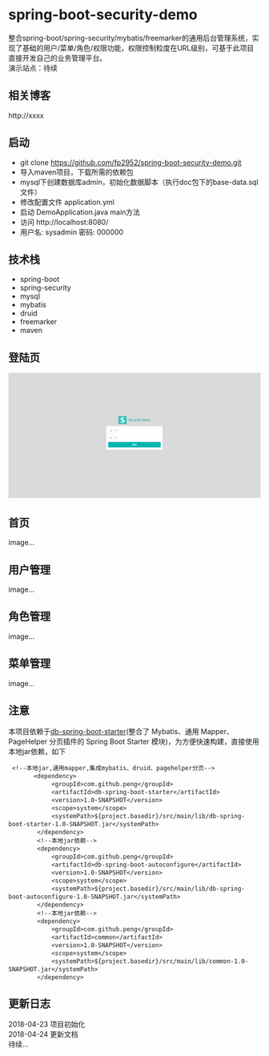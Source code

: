 # spring-boot-security-demo
整合spring-boot/spring-security/mybatis/freemarker的通用后台管理系统，实现了基础的用户/菜单/角色/权限功能，权限控制粒度在URL级别，可基于此项目直接开发自己的业务管理平台。  
演示站点：待续

## 相关博客
http://xxxx 

## 启动
+ git clone https://github.com/fp2952/spring-boot-security-demo.git
+ 导入maven项目，下载所需的依赖包 
+ mysql下创建数据库admin，初始化数据脚本（执行doc包下的base-data.sql文件）
+ 修改配置文件 application.yml
+ 启动 DemoApplication.java main方法
+ 访问 http://localhost:8080/
+ 用户名: sysadmin 密码: 000000  

## 技术栈
+ spring-boot
+ spring-security
+ mysql
+ mybatis
+ druid
+ freemarker
+ maven

## 登陆页
![avatar](/doc/login.png)

## 首页
image...

## 用户管理
image...

## 角色管理
image...

## 菜单管理
image...

## 注意
本项目依赖于[db-spring-boot-starter](http://www.baidu.com)(整合了 Mybatis、通用 Mapper、PageHelper 分页插件的 Spring Boot Starter 模块)，为方便快速构建，直接使用本地jar依赖，如下
```
 <!--本地jar,通用mapper,集成mybatis、druid、pagehelper分页-->
       <dependency>
            <groupId>com.github.peng</groupId>
            <artifactId>db-spring-boot-starter</artifactId>
            <version>1.0-SNAPSHOT</version>
            <scope>system</scope>
            <systemPath>${project.basedir}/src/main/lib/db-spring-boot-starter-1.0-SNAPSHOT.jar</systemPath>
        </dependency>
        <!--本地jar依赖-->
        <dependency>
            <groupId>com.github.peng</groupId>
            <artifactId>db-spring-boot-autoconfigure</artifactId>
            <version>1.0-SNAPSHOT</version>
            <scope>system</scope>
            <systemPath>${project.basedir}/src/main/lib/db-spring-boot-autoconfigure-1.0-SNAPSHOT.jar</systemPath>
        </dependency>
        <!--本地jar依赖-->
        <dependency>
            <groupId>com.github.peng</groupId>
            <artifactId>common</artifactId>
            <version>1.0-SNAPSHOT</version>
            <scope>system</scope>
            <systemPath>${project.basedir}/src/main/lib/common-1.0-SNAPSHOT.jar</systemPath>
        </dependency>
```


## 更新日志
2018-04-23 项目初始化  
2018-04-24 更新文档  
待续...